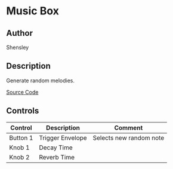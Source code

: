 # Music Box

## Author

Shensley


## Description
Generate random melodies.

[Source Code](https://github.com/electro-smith/DaisyExamples/tree/master/pod/MusicBox)

## Controls
| Control | Description | Comment |
| --- | --- | --- |
| Button 1 | Trigger Envelope | Selects new random note |
| Knob 1 | Decay Time |  |
| Knob 2 | Reverb Time |  |




